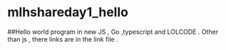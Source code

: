 # mlhshareday1_hello
##Hello world program in new JS , Go ,typescript and LOLCODE .
Other than js , there links are in the link file .


